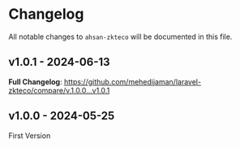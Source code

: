 # Changelog

All notable changes to `ahsan-zkteco` will be documented in this file.

## v1.0.1 - 2024-06-13

**Full Changelog**: https://github.com/mehedijaman/laravel-zkteco/compare/v.1.0.0...v1.0.1

## v1.0.0 - 2024-05-25

First Version
